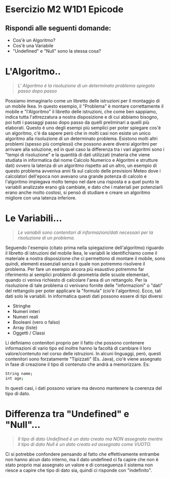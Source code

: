# Esercizio M2 W1D1 Epicode

## Rispondi alle seguenti domande:

- Cos'è un Algoritmo?
- Cos'è una Variabile
- "Undefined" e "Null" sono la stessa cosa?

# L'Algoritmo..

> _L' Algoritmo è la risoluzione di un determinato problema spiegato passo dopo passo_ 

Possiamo immaginarlo come un libretto delle istruzioni per il montaggio di un mobile Ikea.
In questo esempio, il "Problema" è montare correttamente il mobile e "l'Algoritmo" il libretto delle istruzioni, che come ben sappiamo, indica tutta l'attrezzatura a nostra disposizione e di cui abbiamo bisogno, poi tutti i passaggi passo dopo passo da quelli preliminari a quelli più elaborati.
Questo è uno degli esempi più semplici per poter spiegare cos'è un algoritmo, c'è da sapere però che in molti casi non esiste un unico algoritmo alla risoluzione di un determinato problema. Esistono molti altri problemi (spesso più complessi) che possono avere diversi algoritmi per arrivare alla soluzione, ed in quel caso la differenza tra i vari algoritmi sono i "tempi di risoluzione" e la quantità di dati utilizzati 
(materia che  viene studiata in informatica dal nome Calcolo Numerico e Algoritmi e strutture dati) ovvero la latenza di un algoritmo rispetto ad un altro, un esempio di questo problema avveniva anni fà sul calcolo delle previsioni Meteo dove i calcolatori dell'epoca non avevano una grande potenza di calcolo e l'algoritmo impiegava molto tempo nel dare una risposta e a quel punto le variabili analizzate erano già cambiate, e dato che i materiali per potenziarli erano anche molto costosi, si pensò di studiare e creare un algoritmo migliore con una latenza inferiore.


# Le Variabili...

> _Le variabili sono contenitori di informazioni/dati necessari per la risoluzione di un problema._

Seguendo l'esempio (citato prima nella spiegazione dell'algoritmo) riguardo il libretto di istruzioni del mobile Ikea, le variabili le identifichiamo come il materiale a nostra disposizione che ci permettono di montare il mobile, sono quindi, elementi essenziali senza il quale non potremmo risolvere il problema.
Per fare un esempio ancora più esaustivo potremmo far riferimento ai semplici problemi di geometria delle scuole elementari, quando ci veniva richiesto di calcolare l'area di un rettangolo. 
Per la risoluzione di tale problema ci venivano fornite delle "informazioni" o "dati" del rettangolo per poter applicare la "formula" (cio'è l'algoritmo). Ecco, tali dati solo le variabili.
In informatica questi dati possono essere di tipi diversi: 
- Stringhe
- Numeri interi
- Numeri reali
- Booleani (vero o falso)
- Array (liste)
- Oggetti / Classi

Li definiamo contenitori proprio per il fatto che possono contenere informazioni di vario tipo ed inoltre hanno la facoltà di cambiare il loro valore/contenuto nel corso delle istruzioni.
In alcuni linguaggi, però, questi contenitori sono forzatamente "Tipizzati" (Es. Java), cio'è viene assegnato in fase di creazione il tipo di contenuto che andrà a memorizzare. 
Es:
```sh
String name;
int age;
```
In questi casi, i dati possono variare ma devono mantenere la coerenza del tipo di dato.


# Differenza tra "Undefined" e "Null"...

> _Il tipo di dato Undefined è un dato creato ma NON assegnato mentre il tipo di dato Null è un dato creato ed assegnato come VUOTO._


Ci si potrebbe confondere pensando al fatto che effettivamente entrambe non hanno alcun dato interno,
ma il dato undefined ci fa capire che non è stato proprio mai assegnato un valore e di conseguenza il sistema non riesce a capire che tipo di dato sia, quindi ci risponde con "indefinito".